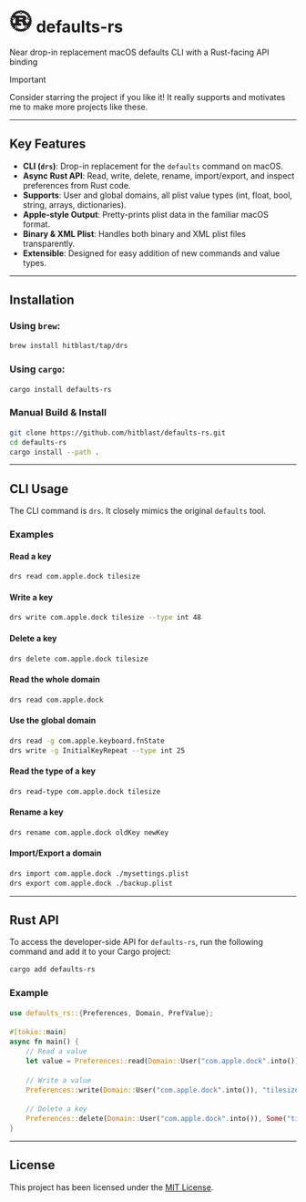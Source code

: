 # <img src="https://raw.githubusercontent.com/github/explore/80688e429a7d4ef2fca1e82350fe8e3517d3494d/topics/rust/rust.png" width="40px"> defaults-rs

Near drop-in replacement macOS defaults CLI with a Rust-facing API binding

> [!IMPORTANT]
> Consider starring the project if you like it! It really supports and motivates me to make more projects like these.

---

## Key Features

- **CLI (`drs`)**: Drop-in replacement for the `defaults` command on macOS.
- **Async Rust API**: Read, write, delete, rename, import/export, and inspect preferences from Rust code.
- **Supports**: User and global domains, all plist value types (int, float, bool, string, arrays, dictionaries).
- **Apple-style Output**: Pretty-prints plist data in the familiar macOS format.
- **Binary & XML Plist**: Handles both binary and XML plist files transparently.
- **Extensible**: Designed for easy addition of new commands and value types.

---

## Installation

### Using `brew`:

```sh
brew install hitblast/tap/drs
```

### Using `cargo`:

```sh
cargo install defaults-rs
```

### Manual Build & Install

```sh
git clone https://github.com/hitblast/defaults-rs.git
cd defaults-rs
cargo install --path .
```

---

## CLI Usage

The CLI command is `drs`. It closely mimics the original `defaults` tool.

### Examples

#### Read a key

```sh
drs read com.apple.dock tilesize
```

#### Write a key

```sh
drs write com.apple.dock tilesize --type int 48
```

#### Delete a key

```sh
drs delete com.apple.dock tilesize
```

#### Read the whole domain

```sh
drs read com.apple.dock
```

#### Use the global domain

```sh
drs read -g com.apple.keyboard.fnState
drs write -g InitialKeyRepeat --type int 25
```

#### Read the type of a key

```sh
drs read-type com.apple.dock tilesize
```

#### Rename a key

```sh
drs rename com.apple.dock oldKey newKey
```

#### Import/Export a domain

```sh
drs import com.apple.dock ./mysettings.plist
drs export com.apple.dock ./backup.plist
```

---

## Rust API

To access the developer-side API for `defaults-rs`, run the following command and add it to your Cargo project:

```sh
cargo add defaults-rs
```

### Example

```rust
use defaults_rs::{Preferences, Domain, PrefValue};

#[tokio::main]
async fn main() {
    // Read a value
    let value = Preferences::read(Domain::User("com.apple.dock".into()), Some("tilesize")).await.unwrap();

    // Write a value
    Preferences::write(Domain::User("com.apple.dock".into()), "tilesize", PrefValue::Integer(48)).await.unwrap();

    // Delete a key
    Preferences::delete(Domain::User("com.apple.dock".into()), Some("tilesize")).await.unwrap();
}
```

---

## License

This project has been licensed under the [MIT License](./LICENSE).
